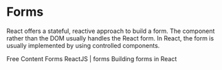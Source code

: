 # Forms


React offers a stateful, reactive approach to build a form. The component rather than the DOM usually handles the React form. 
In React, the form is usually implemented by using controlled components.

<ResourceGroupTitle>Free Content</ResourceGroupTitle>
<BadgeLink colorScheme='blue' badgeText='Official Docs' href='https://reactjs.org/docs/forms.html'>Forms</BadgeLink>
<BadgeLink colorScheme='yellow' badgeText='Read' href='https://www.geeksforgeeks.org/reactjs-forms/'>ReactJS | forms</BadgeLink>
<BadgeLink colorScheme='yellow' badgeText='Read' href='https://www.pragimtech.com/blog/reactjs/how-to-build-forms-in-reactjs/'>Building forms in React</BadgeLink>
